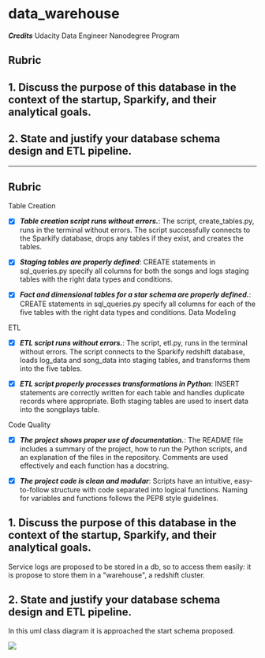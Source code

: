 # data_warehouse

 ***Credits***
Udacity Data Engineer Nanodegree Program

## Rubric
## 1. Discuss the purpose of this database in the context of the startup, Sparkify, and their analytical goals.
## 2. State and justify your database schema design and ETL pipeline.

-----------


## Rubric

Table Creation

- [x] ***Table creation script runs without errors.***: The script, create_tables.py, runs in the terminal without errors. The script successfully connects to the Sparkify database, drops any tables if they exist, and creates the tables.

- [x] ***Staging tables are properly defined***: CREATE statements in sql_queries.py specify all columns for both the songs and logs staging tables with the right data types and conditions.

- [x] ***Fact and dimensional tables for a star schema are properly defined.***: CREATE statements in sql_queries.py specify all columns for each of the five tables with the right data types and conditions.
Data Modeling

ETL

- [x] ***ETL script runs without errors.***: The script, etl.py, runs in the terminal without errors. The script connects to the Sparkify redshift database, loads log_data and song_data into staging tables, and transforms them into the five tables.

- [x] ***ETL script properly processes transformations in Python***: INSERT statements are correctly written for each table and handles duplicate records where appropriate. Both staging tables are used to insert data into the songplays table.

Code Quality

- [x] ***The project shows proper use of documentation.***: The README file includes a summary of the project, how to run the Python scripts, and an explanation of the files in the repository. Comments are used effectively and each function has a docstring.

- [x] ***The project code is clean and modular***: Scripts have an intuitive, easy-to-follow structure with code separated into logical functions. Naming for variables and functions follows the PEP8 style guidelines.

## 1. Discuss the purpose of this database in the context of the startup, Sparkify, and their analytical goals.

Service logs are proposed to be stored in a db, so to access them easily: it is propose to store them in a "warehouse", a redshift cluster.

## 2. State and justify your database schema design and ETL pipeline.

In this uml class diagram it is approached the start schema proposed.

<img src="http://yuml.me/diagram/plain/class/[songplays|songplay_id;start_time;user_id;level;song_id;artist_id;session_id;location;user_agent]-[Users {bg:orange}| user_id; first_name;last_name;gender;level], [songplays]-[songs {bg:orange}|song_id;title;artist_id;year;duration] , [songplays]-[artists {bg:orange}|artist_id;name;location;latitude;longitude], [songplays]-[time {bg:orange}|start_time;hour;day;week;month;year;weekday]">
